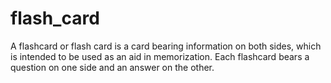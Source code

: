 # flash_card

A flashcard or flash card is a card bearing information on both sides, which is intended to be used as an aid in memorization. Each flashcard bears a question on one side and an answer on the other.
